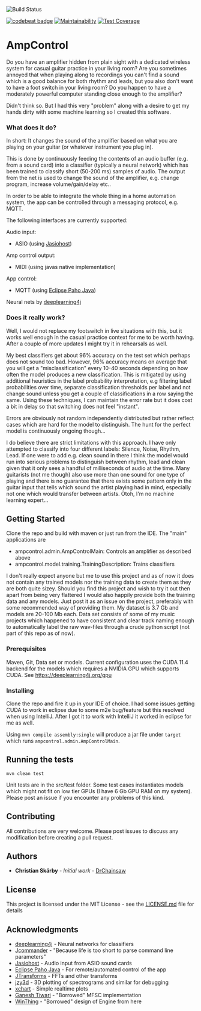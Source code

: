 
![Build Status](https://github.com/DrChainsaw/AmpControl/actions/workflows/maven.yml/badge.svg)


[![codebeat badge](https://codebeat.co/badges/998446a1-99e0-4f8f-9b62-d8dda4ef780d)](https://codebeat.co/projects/github-com-drchainsaw-ampcontrol-master)
[![Maintainability](https://api.codeclimate.com/v1/badges/94297293618a7a420e6d/maintainability)](https://codeclimate.com/github/DrChainsaw/AmpControl/maintainability)
[![Test Coverage](https://api.codeclimate.com/v1/badges/94297293618a7a420e6d/test_coverage)](https://codeclimate.com/github/DrChainsaw/AmpControl/test_coverage)

# AmpControl

Do you have an amplifier hidden from plain sight with a dedicated wireless system for casual guitar practice in your living room? Are you sometimes annoyed that when playing along to recordings you can't find a sound which is a good balance for both rhythm and leads, but you also don't want to have a foot switch in your living room? Do you happen to have a moderately powerful computer standing close enough to the amplifier?

Didn't think so. But I had this very "problem" along with a desire to get my hands dirty with some machine learning so I created this software.

### What does it do?

In short: It changes the sound of the amplifier based on what you are playing on your guitar (or whatever instrument you plug in). 

This is done by continuously feeding the contents of an audio buffer (e.g. from a sound card) into a classifier (typically a neural network) which has been trained to classify short (50-200 ms) samples of audio. The output from the net is used to change the sound of the amplifier, e.g. change program, increase volume/gain/delay etc..

In order to be able to integrate the whole thing in a home automation system, the app can be controlled through a messaging protocol, e.g. MQTT.

The following interfaces are currently supported:

Audio input:
* ASIO (using [Jasiohost](https://github.com/mhroth/jasiohost))

Amp control output:
* MIDI (using javas native implementation)

App control:
* MQTT (using [Eclipse Paho Java](https://github.com/eclipse/paho.mqtt.java))    

Neural nets by [deeplearning4j](https://github.com/deeplearning4j/deeplearning4j)

### Does it really work?

Well, I would not replace my footswitch in live situations with this, but it works well enough in the casual practice context for me to be worth having. After a couple of more updates I might try it in rehearsals as well.

My best classifiers get about 96% accuracy on the test set which perhaps does not sound too bad. However, 96% accuracy means on average that you will get a "misclassification" every 10-40 seconds depending on how often the model produces a new classification. This is mitigated by using additional heuristics in the label probability interpretation, e.g filtering label probabilities over time, separate classification thresholds per label and not change sound unless you get a couple of classifications in a row saying the same. Using these techniques, I can maintain the error rate but it does cost a bit in delay so that switching does not feel "instant". 

Errors are obviously not random independently distributed but rather reflect cases which are hard for the model to distinguish. The hunt for the perfect model is continuously ongoing though...

I do believe there are strict limitations with this approach. I have only attempted to classify into four different labels: Silence, Noise, Rhythm, Lead. If one were to add e.g. clean sound in there I think the model would run into serious problems to distinguish between rhythm, lead and clean given that it only sees a handful of milliseconds of audio at the time. Many guitarists (not me though) also use more than one sound for one type of playing and there is no guarantee that there exists some pattern only in the guitar input that tells which sound the artist playing had in mind, especially not one which would transfer between artists. Otoh, I'm no machine learning expert...

## Getting Started

Clone the repo and build with maven or just run from the IDE. The "main" applications are 
* ampcontrol.admin.AmpControlMain: Controls an amplifier as described above
* ampcontrol.model.training.TrainingDescription: Trains classifiers

I don't really expect anyone but me to use this project and as of now it does not contain any trained models nor the training data to create them as they are both quite sizey. Should you find this project and wish to try it out then apart from being very flattered I would also happily provide both the training data and any models. Just post it as an issue on the project, preferably with some recommended way of providing them. My dataset is 3.7 Gb and models are 20-100 Mb each. Data set consists of some of my music projects which happened to have consistent and clear track naming enough to automatically label the raw wav-files through a crude python script (not part of this repo as of now).


### Prerequisites

Maven, Git, Data set or models. Current configuration uses the CUDA 11.4 backend for the models which requires a NVIDIA GPU which supports CUDA. See https://deeplearning4j.org/gpu

### Installing

Clone the repo and fire it up in your IDE of choice. I had some issues getting CUDA to work in eclipse due to some m2e bug/feature but this resolved when using IntelliJ. After I got it to work with IntelliJ it worked in eclipse for me as well.

Using `mvn compile assembly:single` will produce a jar file under `target` which runs `ampcontrol.admin.AmpControlMain`.

## Running the tests

`mvn clean test`

Unit tests are in the src/test folder. Some test cases instantiates models which might not fit on low tier GPUs (I have 6 Gb GPU RAM on my system). Please post an issue if you encounter any problems of this kind.

## Contributing

All contributions are very welcome. Please post issues to discuss any modification before creating a pull request. 

## Authors

* **Christian Skärby** - *Initial work* - [DrChainsaw](https://github.com/DrChainsaw)

## License

This project is licensed under the MIT License - see the [LICENSE.md](LICENSE.md) file for details

## Acknowledgments

* [deeplearning4j](https://github.com/deeplearning4j/deeplearning4j) - Neural networks for classifiers
* [Jcommander](http://jcommander.org/) - "Because life is too short to parse command line parameters"
* [Jasiohost](https://github.com/mhroth/jasiohost) - Audio input from ASIO sound cards
* [Eclipse Paho Java](https://github.com/eclipse/paho.mqtt.java) - For remote/automated control of the app
* [JTransforms](https://github.com/wendykierp/JTransforms) - FFTs and other transforms
* [jzy3d](http://www.jzy3d.org/) - 3D plotting of spectrograms and similar for debugging
* [xchart](https://github.com/timmolter/xchart) - Simple realtime plots 
* [Ganesh Tiwari](http://ganeshtiwaridotcomdotnp.blogspot.com) - "Borrowed" MFSC implementation
* [WinThing](https://github.com/msiedlarek/winthing) - "Borrowed" design of Engine from here
